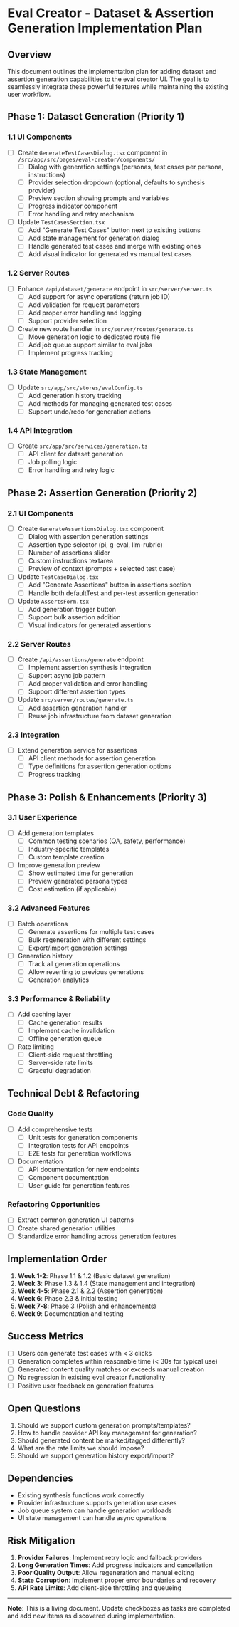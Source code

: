 # Eval Creator - Dataset & Assertion Generation Implementation Plan

## Overview
This document outlines the implementation plan for adding dataset and assertion generation capabilities to the eval creator UI. The goal is to seamlessly integrate these powerful features while maintaining the existing user workflow.

## Phase 1: Dataset Generation (Priority 1)

### 1.1 UI Components
- [ ] Create `GenerateTestCasesDialog.tsx` component in `/src/app/src/pages/eval-creator/components/`
  - [ ] Dialog with generation settings (personas, test cases per persona, instructions)
  - [ ] Provider selection dropdown (optional, defaults to synthesis provider)
  - [ ] Preview section showing prompts and variables
  - [ ] Progress indicator component
  - [ ] Error handling and retry mechanism

- [ ] Update `TestCasesSection.tsx`
  - [ ] Add "Generate Test Cases" button next to existing buttons
  - [ ] Add state management for generation dialog
  - [ ] Handle generated test cases and merge with existing ones
  - [ ] Add visual indicator for generated vs manual test cases

### 1.2 Server Routes
- [ ] Enhance `/api/dataset/generate` endpoint in `src/server/server.ts`
  - [ ] Add support for async operations (return job ID)
  - [ ] Add validation for request parameters
  - [ ] Add proper error handling and logging
  - [ ] Support provider selection

- [ ] Create new route handler in `src/server/routes/generate.ts`
  - [ ] Move generation logic to dedicated route file
  - [ ] Add job queue support similar to eval jobs
  - [ ] Implement progress tracking

### 1.3 State Management
- [ ] Update `src/app/src/stores/evalConfig.ts`
  - [ ] Add generation history tracking
  - [ ] Add methods for managing generated test cases
  - [ ] Support undo/redo for generation actions

### 1.4 API Integration
- [ ] Create `src/app/src/services/generation.ts`
  - [ ] API client for dataset generation
  - [ ] Job polling logic
  - [ ] Error handling and retry logic

## Phase 2: Assertion Generation (Priority 2)

### 2.1 UI Components
- [ ] Create `GenerateAssertionsDialog.tsx` component
  - [ ] Dialog with assertion generation settings
  - [ ] Assertion type selector (pi, g-eval, llm-rubric)
  - [ ] Number of assertions slider
  - [ ] Custom instructions textarea
  - [ ] Preview of context (prompts + selected test case)

- [ ] Update `TestCaseDialog.tsx`
  - [ ] Add "Generate Assertions" button in assertions section
  - [ ] Handle both defaultTest and per-test assertion generation

- [ ] Update `AssertsForm.tsx`
  - [ ] Add generation trigger button
  - [ ] Support bulk assertion addition
  - [ ] Visual indicators for generated assertions

### 2.2 Server Routes
- [ ] Create `/api/assertions/generate` endpoint
  - [ ] Implement assertion synthesis integration
  - [ ] Support async job pattern
  - [ ] Add proper validation and error handling
  - [ ] Support different assertion types

- [ ] Update `src/server/routes/generate.ts`
  - [ ] Add assertion generation handler
  - [ ] Reuse job infrastructure from dataset generation

### 2.3 Integration
- [ ] Extend generation service for assertions
  - [ ] API client methods for assertion generation
  - [ ] Type definitions for assertion generation options
  - [ ] Progress tracking

## Phase 3: Polish & Enhancements (Priority 3)

### 3.1 User Experience
- [ ] Add generation templates
  - [ ] Common testing scenarios (QA, safety, performance)
  - [ ] Industry-specific templates
  - [ ] Custom template creation

- [ ] Improve generation preview
  - [ ] Show estimated time for generation
  - [ ] Preview generated persona types
  - [ ] Cost estimation (if applicable)

### 3.2 Advanced Features
- [ ] Batch operations
  - [ ] Generate assertions for multiple test cases
  - [ ] Bulk regeneration with different settings
  - [ ] Export/import generation settings

- [ ] Generation history
  - [ ] Track all generation operations
  - [ ] Allow reverting to previous generations
  - [ ] Generation analytics

### 3.3 Performance & Reliability
- [ ] Add caching layer
  - [ ] Cache generation results
  - [ ] Implement cache invalidation
  - [ ] Offline generation queue

- [ ] Rate limiting
  - [ ] Client-side request throttling
  - [ ] Server-side rate limits
  - [ ] Graceful degradation

## Technical Debt & Refactoring

### Code Quality
- [ ] Add comprehensive tests
  - [ ] Unit tests for generation components
  - [ ] Integration tests for API endpoints
  - [ ] E2E tests for generation workflows

- [ ] Documentation
  - [ ] API documentation for new endpoints
  - [ ] Component documentation
  - [ ] User guide for generation features

### Refactoring Opportunities
- [ ] Extract common generation UI patterns
- [ ] Create shared generation utilities
- [ ] Standardize error handling across generation features

## Implementation Order

1. **Week 1-2**: Phase 1.1 & 1.2 (Basic dataset generation)
2. **Week 3**: Phase 1.3 & 1.4 (State management and integration)
3. **Week 4-5**: Phase 2.1 & 2.2 (Assertion generation)
4. **Week 6**: Phase 2.3 & initial testing
5. **Week 7-8**: Phase 3 (Polish and enhancements)
6. **Week 9**: Documentation and testing

## Success Metrics

- [ ] Users can generate test cases with < 3 clicks
- [ ] Generation completes within reasonable time (< 30s for typical use)
- [ ] Generated content quality matches or exceeds manual creation
- [ ] No regression in existing eval creator functionality
- [ ] Positive user feedback on generation features

## Open Questions

1. Should we support custom generation prompts/templates?
2. How to handle provider API key management for generation?
3. Should generated content be marked/tagged differently?
4. What are the rate limits we should impose?
5. Should we support generation history export/import?

## Dependencies

- Existing synthesis functions work correctly
- Provider infrastructure supports generation use cases
- Job queue system can handle generation workloads
- UI state management can handle async operations

## Risk Mitigation

1. **Provider Failures**: Implement retry logic and fallback providers
2. **Long Generation Times**: Add progress indicators and cancellation
3. **Poor Quality Output**: Allow regeneration and manual editing
4. **State Corruption**: Implement proper error boundaries and recovery
5. **API Rate Limits**: Add client-side throttling and queueing

---

**Note**: This is a living document. Update checkboxes as tasks are completed and add new items as discovered during implementation. 